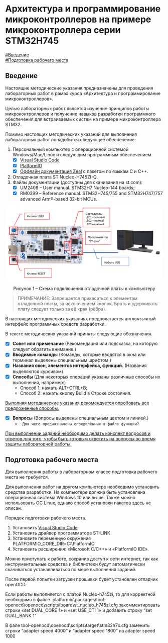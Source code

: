 # Архитектура и программирование микроконтроллеров на примере микроконтроллера серии STM32H745

[#Введение](#введение)\
[#Подготовка рабочего места](#подготовка-рабочего-места)

## Введение
Настоящие методические указания предназначены для проведения лабораторных работ в рамах курса «Архитектура и программирование микроконтроллеров».

Целью лабораторных работ является изучение принципов работы микроконтроллеров и получение навыков разработки программного обеспечения для встраиваемых систем на примере микроконтроллера STM32.

Помимо настоящих методических указаний для выполнения лабораторных работ понадобится следующее обеспечение:
1. Персональный компьютер с операционной системой Windows/Mac/Linux и следующим программным обеспечением
   - [x] [Visual Studio Code](https://code.visualstudio.com)
   - [x] [PlatformIO](https://platformio.org)
   - [x] [Оффлайн документация  Zeal](https://zealdocs.org/) с пакетом по языкам С и С++.
2. Отладочная плата ST Nucleo-H745ZI-Q.
3. Файлы документации (доступны для скачивания на st.com):
   - [x] UM2408 – User manual. STM32H7 Nucleo-144 boards;
   - [x] RM0399 – Reference manual. STM32H745/755 and STM32H747/757 advanced Arm®-based 32-bit MCUs.

<p align="center" > <img src="./pic/p_1.png"></p>

<p align="center" >Рисунок 1 – Схема подключения отладочной платы к компьютеру</p>  

> ПРИМЕЧАНИЕ: Запрещается прикасаться к элементам отладочной платы, за исключением кнопок. Брать и удерживать плату следует только за её края (рёбра).

В настоящих методических указаниях предполагается англоязычный интерфейс программных средств разработки. 

В тексте методических указаний приняты следующие обозначения.
   - [x] **Совет или примечание** (Рекомендация или подсказка, на которую следует обратить внимание.)
   - [x] **Вводимые команды** (Команды, которые вводятся в окна или терминал выделены специальным шрифтом.)
   - [x] **Названия окон, элементов интерфейса, функций.** (Названия выделяются курсивом)
   - [x] **Способы** (Для некоторых операций указаны различные способы их выполнения, например:)
       - Способ 1: нажать ALT+CTRL+B;
       - Способ 2: нажать кнопку Build в Строке состояния.

<u>Выполняя методические указания рекомендуется опробовать все предложенные способы.</u>

   - [x] **Вопросы** (Вопросы выделены специальным цветом и линией.)
     - ``` Для чего предназначены определённые в файле функции?```  

<u>При выполнении заданий необходимо делать конспект вопросов и ответов для того, чтобы быть готовым ответить на вопросы во время защиты лабораторной работы.</u>

## Подготовка рабочего места
Для выполнения работы в лабораторном классе подготовка рабочего места не требуется.

Для выполнения работ на другом компьютере необходимо установить средства разработки. На компьютере должна быть установлена операционная система Windows 10 или выше. Также можно использовать ОС Linux, однако способ установки пакетов здесь не описан.

Порядок подготовки рабочего места.
1. Установить [Visual Studio Code](https://code.visualstudio.com/download)
2. Установить драйвер программатора ST-LINK
3. Установите переменную окружения PLATFORMIO_CORE_DIR=C:\PlatformIO
4. Установить расширения: «Microsoft C/C++» и  «PlatformIO IDE».

Можно приступать к работе, сохранив доступ к сети интернет, так как инструментальные средства и библиотеки будут автоматически скачиваться устанавливаться по мере выполнения заданий. 

После первой попытки загрузки прошивки будет установлен отладчик openOCD. 

Если работы выполняется с платой Nucleo-h745zi, то для корректной необходимо в файле
.platformio\packages\tool-openocd\openocd\scripts\board\st_nucleo_h745zi.cfg закомментировать строки «set DUAL_CORE 1» и «set USE_CTI 1» и добавить строку  “set DUAL_BANK 1”

В фале tool-openocd\openocd\scripts\target\stm32h7x.cfg заменить строки
“adapter speed 4000” и “adapter speed 1800”  на adapter speed 1000
